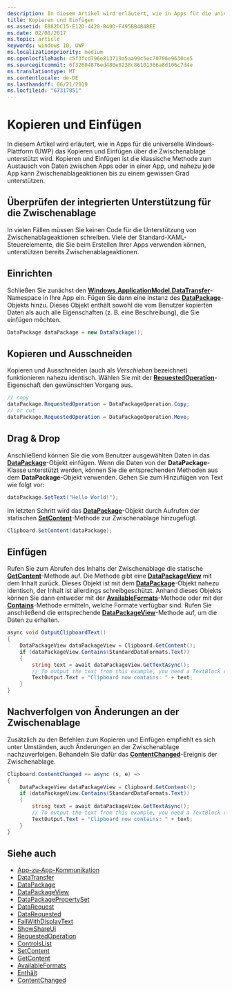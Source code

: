 ```yaml
---
description: In diesem Artikel wird erläutert, wie in Apps für die universelle Windows-Plattform (UWP) das Kopieren und Einfügen über die Zwischenablage unterstützt wird.
title: Kopieren und Einfügen
ms.assetid: E882DC15-E12D-4420-B49D-F495BB484BEE
ms.date: 02/08/2017
ms.topic: article
keywords: windows 10, UWP
ms.localizationpriority: medium
ms.openlocfilehash: c5f3fcd796e813719a5aa99c5ec70706e9630ce5
ms.sourcegitcommit: 6f32604876ed480e8238c86101366a8d106c7d4e
ms.translationtype: MT
ms.contentlocale: de-DE
ms.lasthandoff: 06/21/2019
ms.locfileid: "67317851"
---
```

# <a name="copy-and-paste"></a>Kopieren und Einfügen

In diesem Artikel wird erläutert, wie in Apps für die universelle Windows-Plattform (UWP) das Kopieren und Einfügen über die Zwischenablage unterstützt wird. Kopieren und Einfügen ist die klassische Methode zum Austausch von Daten zwischen Apps oder in einer App, und nahezu jede App kann Zwischenablageaktionen bis zu einem gewissen Grad unterstützen.

## <a name="check-for-built-in-clipboard-support"></a>Überprüfen der integrierten Unterstützung für die Zwischenablage

In vielen Fällen müssen Sie keinen Code für die Unterstützung von Zwischenablageaktionen schreiben. Viele der Standard-XAML-Steuerelemente, die Sie beim Erstellen Ihrer Apps verwenden können, unterstützen bereits Zwischenablageaktionen. 

## <a name="get-set-up"></a>Einrichten

Schließen Sie zunächst den [**Windows.ApplicationModel.DataTransfer**](https://docs.microsoft.com/uwp/api/Windows.ApplicationModel.DataTransfer)-Namespace in Ihre App ein. Fügen Sie dann eine Instanz des [**DataPackage**](https://docs.microsoft.com/uwp/api/Windows.ApplicationModel.DataTransfer.DataPackage)-Objekts hinzu. Dieses Objekt enthält sowohl die vom Benutzer kopierten Daten als auch alle Eigenschaften (z. B. eine Beschreibung), die Sie einfügen möchten.

<!-- For some reason, the snippets in this file are all inline in the WDCML topic. Suggest moving to VS project with rest of snippets. -->
```cs
DataPackage dataPackage = new DataPackage();
```

<!-- AuthenticateAsync-->

## <a name="copy-and-cut"></a>Kopieren und Ausschneiden

Kopieren und Ausschneiden (auch als *Verschieben* bezeichnet) funktionieren nahezu identisch. Wählen Sie mit der [**RequestedOperation**](https://docs.microsoft.com/uwp/api/windows.applicationmodel.datatransfer.datapackage.requestedoperation)-Eigenschaft den gewünschten Vorgang aus.

```cs
// copy 
dataPackage.RequestedOperation = DataPackageOperation.Copy;
// or cut
dataPackage.RequestedOperation = DataPackageOperation.Move;
```
## <a name="drag-and-drop"></a>Drag & Drop

Anschließend können Sie die vom Benutzer ausgewählten Daten in das [**DataPackage**](https://docs.microsoft.com/uwp/api/Windows.ApplicationModel.DataTransfer.DataPackage)-Objekt einfügen. Wenn die Daten von der **DataPackage**-Klasse unterstützt werden, können Sie die entsprechenden Methoden aus dem **DataPackage**-Objekt verwenden. Gehen Sie zum Hinzufügen von Text wie folgt vor:

```cs
dataPackage.SetText("Hello World!");
```

Im letzten Schritt wird das [**DataPackage**](https://docs.microsoft.com/uwp/api/Windows.ApplicationModel.DataTransfer.DataPackage)-Objekt durch Aufrufen der statischen [**SetContent**](https://docs.microsoft.com/uwp/api/Windows.ApplicationModel.DataTransfer.Clipboard#Windows_ApplicationModel_DataTransfer_Clipboard_SetContent_Windows_ApplicationModel_DataTransfer_DataPackage_)-Methode zur Zwischenablage hinzugefügt.

```cs
Clipboard.SetContent(dataPackage);
```
## <a name="paste"></a>Einfügen

Rufen Sie zum Abrufen des Inhalts der Zwischenablage die statische [**GetContent**](https://docs.microsoft.com/uwp/api/windows.applicationmodel.datatransfer.clipboard.getcontent)-Methode auf. Die Methode gibt eine [**DataPackageView**](https://docs.microsoft.com/uwp/api/Windows.ApplicationModel.DataTransfer.DataPackageView) mit dem Inhalt zurück. Dieses Objekt ist mit dem [**DataPackage**](https://docs.microsoft.com/uwp/api/Windows.ApplicationModel.DataTransfer.DataPackage)-Objekt nahezu identisch, der Inhalt ist allerdings schreibgeschützt. Anhand dieses Objekts können Sie dann entweder mit der [**AvailableFormats**](https://docs.microsoft.com/uwp/api/windows.applicationmodel.datatransfer.datapackageview.availableformats)-Methode oder mit der [**Contains**](https://docs.microsoft.com/uwp/api/Windows.ApplicationModel.DataTransfer.DataPackageView#Windows_ApplicationModel_DataTransfer_DataPackageView_Contains_System_String_)-Methode ermitteln, welche Formate verfügbar sind. Rufen Sie anschließend die entsprechende [**DataPackageView**](https://docs.microsoft.com/uwp/api/Windows.ApplicationModel.DataTransfer.DataPackageView)-Methode auf, um die Daten zu erhalten.

```cs
async void OutputClipboardText()
{
    DataPackageView dataPackageView = Clipboard.GetContent();
    if (dataPackageView.Contains(StandardDataFormats.Text))
    {
        string text = await dataPackageView.GetTextAsync();
        // To output the text from this example, you need a TextBlock control
        TextOutput.Text = "Clipboard now contains: " + text;
    }
}
```

## <a name="track-changes-to-the-clipboard"></a>Nachverfolgen von Änderungen an der Zwischenablage

Zusätzlich zu den Befehlen zum Kopieren und Einfügen empfiehlt es sich unter Umständen, auch Änderungen an der Zwischenablage nachzuverfolgen. Behandeln Sie dafür das [**ContentChanged**](https://docs.microsoft.com/uwp/api/windows.applicationmodel.datatransfer.clipboard.contentchanged)-Ereignis der Zwischenablage.

```cs
Clipboard.ContentChanged += async (s, e) => 
{
    DataPackageView dataPackageView = Clipboard.GetContent();
    if (dataPackageView.Contains(StandardDataFormats.Text))
    {
        string text = await dataPackageView.GetTextAsync();
        // To output the text from this example, you need a TextBlock control
        TextOutput.Text = "Clipboard now contains: " + text;
    }
}
```

## <a name="see-also"></a>Siehe auch

* [App-zu-App-Kommunikation](index.md)
* [DataTransfer](https://docs.microsoft.com/uwp/api/windows.applicationmodel.datatransfer)
* [DataPackage](https://docs.microsoft.com/uwp/api/windows.applicationmodel.datatransfer.datapackage)
* [DataPackageView](https://docs.microsoft.com/uwp/api/windows.applicationmodel.datatransfer.datapackageview)
* [DataPackagePropertySet]( https://msdn.microsoft.com/library/windows/apps/windows.applicationmodel.datatransfer.datapackagepropertyset.aspx)
* [DataRequest](https://docs.microsoft.com/uwp/api/windows.applicationmodel.datatransfer.datarequest) 
* [DataRequested]( https://msdn.microsoft.com/library/windows/apps/windows.applicationmodel.datatransfer.datatransfermanager.datarequested.aspx)
* [FailWithDisplayText](https://docs.microsoft.com/uwp/api/windows.applicationmodel.datatransfer.datarequest.failwithdisplaytext)
* [ShowShareUi](https://docs.microsoft.com/uwp/api/windows.applicationmodel.datatransfer.datatransfermanager.showshareui)
* [RequestedOperation](https://docs.microsoft.com/uwp/api/windows.applicationmodel.datatransfer.datapackage.requestedoperation) 
* [ControlsList](https://docs.microsoft.com/windows/uwp/design/controls-and-patterns/)
* [SetContent](https://docs.microsoft.com/uwp/api/windows.applicationmodel.datatransfer.clipboard.setcontent)
* [GetContent](https://docs.microsoft.com/uwp/api/windows.applicationmodel.datatransfer.clipboard.getcontent)
* [AvailableFormats](https://docs.microsoft.com/uwp/api/windows.applicationmodel.datatransfer.datapackageview.availableformats)
* [Enthält](https://docs.microsoft.com/uwp/api/windows.applicationmodel.datatransfer.datapackageview.contains)
* [ContentChanged](https://docs.microsoft.com/uwp/api/windows.applicationmodel.datatransfer.clipboard.contentchanged)

